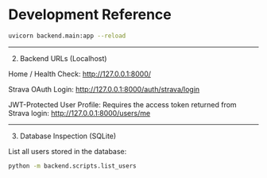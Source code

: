 # Development Reference

```bash
uvicorn backend.main:app --reload
```

---

2. Backend URLs (Localhost)

Home / Health Check:
http://127.0.0.1:8000/

Strava OAuth Login:
http://127.0.0.1:8000/auth/strava/login

JWT-Protected User Profile:
Requires the access token returned from Strava login:
http://127.0.0.1:8000/users/me

---

3. Database Inspection (SQLite)

List all users stored in the database:

```bash
python -m backend.scripts.list_users
```
